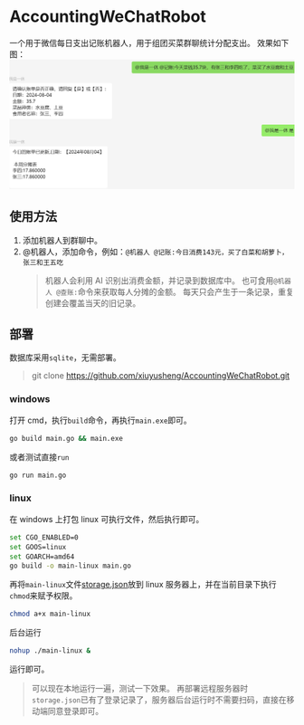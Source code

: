 # AccountingWeChatRobot

一个用于微信每日支出记账机器人，用于组团买菜群聊统计分配支出。
效果如下图：
![](./image/1.png)

## 使用方法

1. 添加机器人到群聊中。
1. @机器人，添加命令，例如：`@机器人 @记账:今日消费143元，买了白菜和胡萝卜，张三和王五吃`
   > 机器人会利用 AI 识别出消费金额，并记录到数据库中。
   > 也可食用`@机器人 @查账:`命令来获取每人分摊的金额。
   > 每天只会产生于一条记录，重复创建会覆盖当天的旧记录。

## 部署

数据库采用`sqlite`，无需部署。

> git clone https://github.com/xiuyusheng/AccountingWeChatRobot.git

### windows

打开 cmd，执行`build`命令，再执行`main.exe`即可。

```cmd
go build main.go && main.exe
```

或者测试直接`run`

```cmd
go run main.go
```

### linux

在 windows 上打包 linux 可执行文件，然后执行即可。

```sh
set CGO_ENABLED=0
set GOOS=linux
set GOARCH=amd64
go build -o main-linux main.go
```

再将`main-linux`文件[storage.json](./storage.json)放到 linux 服务器上，并在当前目录下执行`chmod`来赋予权限。

```sh
chmod a+x main-linux
```

后台运行

```sh
nohup ./main-linux &
```

运行即可。

> 可以现在本地运行一遍，测试一下效果。
> 再部署远程服务器时`storage.json`已有了登录记录了，服务器后台运行时不需要扫码，直接在移动端同意登录即可。
